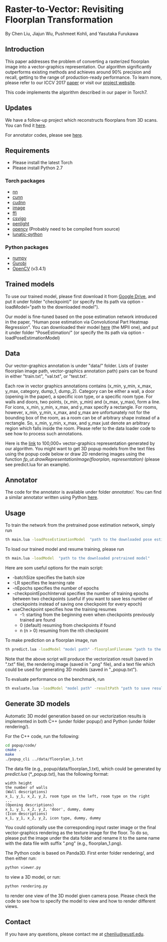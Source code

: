 # Raster-to-Vector: Revisiting Floorplan Transformation
By Chen Liu, Jiajun Wu, Pushmeet Kohli, and Yasutaka Furukawa

## Introduction

This paper addresses the problem of converting a rasterized
floorplan image into a vector-graphics representation.
Our algorithm significantly outperforms
existing methods and achieves around 90% precision and
recall, getting to the range of production-ready performance. 
To learn more, please refer to our ICCV 2017 [paper](http://art-programmer.github.io/floorplan-transformation/paper.pdf) or visit our [project website](http://art-programmer.github.io/floorplan-transformation.html).

This code implements the algorithm described in our paper in Torch7.

## Updates
We have a follow-up project which reconstructs floorplans from 3D scans. You can find it [here](https://github.com/art-programmer/FloorNet).

For annotator codes, please see [here](#annotator).
## Requirements

- Please install the latest Torch
- Please install Python 2.7

### Torch packages
- [nn](https://github.com/torch/nn)
- [cunn](https://github.com/torch/cunn)
- [cudnn](https://github.com/soumith/cudnn.torch)
- [image](https://github.com/torch/image)
- [ffi](http://luajit.org/ext_ffi.html)
- [csvigo](https://github.com/clementfarabet/lua---csv)
- [penlight](https://github.com/stevedonovan/Penlight)
- [opencv](https://github.com/marcoscoffier/lua---opencv) (Probably need to be compiled from source)
- [lunatic-python](https://labix.org/lunatic-python)

### Python packages
- [numpy](http://www.scipy.org/scipylib/download.html)
- [Gurobi](http://www.gurobi.com)
- [OpenCV](https://opencv.org/) (v3.4.1)

## Trained models
To use our trained model, please first download it from [Google Drive](https://drive.google.com/file/d/0B2rs82y7tjKrQk0yRFB3RHVDUXM/view?usp=sharing), and put it under folder "checkpoint/" (or specify the its path via option -loadModel="path to the downloaded model").

Our model is fine-tuned based on the pose estimation network introduced in the paper, "Human pose estimation via Convolutional Part Heatmap Regression". You can downloaded their model [here](https://www.adrianbulat.com/human-pose-estimation) (the MPII one), and put it under folder "PoseEstimation/" (or specify the its path via option -loadPoseEstimationModel)

## Data
Our vector-graphics annotation is under "data/" folder. Lists of (raster floorplan image path, vector-graphics annotation path) pairs can be found in either "train.txt", "val.txt", or "test.txt'.

Each row in vector graphics annotations contains (x_min, y_min, x_max, y_max, category, dump_1, dump_2). Category can be either a wall, a door (opening in the paper), a specific icon type, or a specific room type. For walls and doors, two points, (x_min, y_min) and (x_max, y_max), form a line. For icons, x_min, y_min, x_max, and y_max specify a rectangle. For rooms, however, x_min, y_min, x_max, and y_max are unfortunately not for the bounding box of the room, as a room can be of arbitrary shape instead of a rectangle. So, x_min, y_min, x_max, and y_max just denote an arbitrary region which falls inside the room. Please refer to the data loader code to see how to process such annotations.

Here is the [link](https://mega.nz/#!BjgwULKa!DbqyWt1GBpInYpUkhajPjfpqz9-nEw229uEO2XLb8xs) to 100,000+ vector-graphics representation generated by our algorithm. You might want to get 3D popup models from the text files using the popup code below or draw 2D rendering images using the function *fp_ut.drawRepresentationImage(floorplan, representation)* (please see predict.lua for an example).

## Annotator
The code for the annotator is available under folder *annotator/*. You can find a similar annotator written using Python [here](https://github.com/art-programmer/FloorplanAnnotator).

## Usage
To train the network from the pretrained pose estimation network, simply run
```bash
th main.lua -loadPoseEstimationModel  "path to the downloaded pose estimation model"
```

To load our trained model and resume training, please run
```bash
th main.lua -loadModel  "path to the downloaded pretrained model"
```

Here are som useful options for the main script:
- -batchSize  specifies the batch size
- -LR specifies the learning rate
- -nEpochs  specifies the number of epochs
- -checkpointEpochInterval  specifies the number of training epochs between two checkpoints (useful if you want to save less number of checkpoints instead of saving one checkpoint for every epoch)
- useCheckpoint specifies how the training resumes
  * -1: starting from the beginning even when checkpoints previously trained are found
  * 0 (default) resuming from checkpoints if found
  * n (n > 0) resuming from the nth checkpoint

To make prediction on a floorplan image, run
```bash
th predict.lua -loadModel "model path" -floorplanFilename "path to the floorplan image" -outputFilename "output filename"
```
Note that the above script will produce the vectorization result (saved in ".txt" file), the rendering image (saved in ".png" file), and a text file which could be used for generating 3D models (saved in "_popup.txt").

To evaluate performance on the benchmark, run
```bash
th evaluate.lua -loadModel "model path" -resultPath "path to save results"
```

## Generate 3D models
Automatic 3D model generation based on our vectorization results is implemented in both C++ (under folder popup/) and Python (under folder rendering/).

For the C++ code, run the following:
```bash
cd popup/code/
cmake .
make
./popup_cli ../data/floorplan_1.txt
```

The data file (e.g., popup/data/floorplan_1.txt), which could be generated by *predict.lua* (\*_popup.txt), has the following format:

```csv
width height
the number of walls
(Wall descriptions)
x_1, y_1, x_2, y_2, room type on the left, room type on the right
...
(Opening descriptions)
x_1, y_1, x_2, y_2, 'door', dummy, dummy
(Icon descriptions)
x_1, y_1, x_2, y_2, icon type, dummy, dummy
```

You could optionally use the corresponding input raster image or the final vector-graphics rendering as the texture image for the floor. To do so, please put the image under the data folder and rename it to the same name with the data file with suffix ".png" (e.g., floorplan_1.png).

The Python code is based on Panda3D. First enter folder rendering/, and then either run:

```bash
python viewer.py
```

to view a 3D model, or run:

```bash
python rendering.py
```
to render one view of the 3D model given camera pose. Please check the code to see how to specify the model to view and how to render different views.

## Contact

If you have any questions, please contact me at chenliu@wustl.edu.
